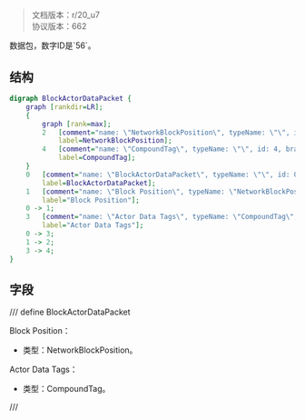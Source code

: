 # <!-- md:samp BlockActorDataPacket -->

> 文档版本：r/20_u7<br/>协议版本：662

<!-- md:samp BlockActorDataPacket -->数据包，数字ID是`56`。

## 结构

```dot
digraph BlockActorDataPacket {
	graph [rankdir=LR];
	{
		graph [rank=max];
		2	[comment="name: \"NetworkBlockPosition\", typeName: \"\", id: 2, branchId: 0, recurseId: -1, attributes: 512, notes: \"\"",
			label=NetworkBlockPosition];
		4	[comment="name: \"CompoundTag\", typeName: \"\", id: 4, branchId: 0, recurseId: -1, attributes: 512, notes: \"\"",
			label=CompoundTag];
	}
	0	[comment="name: \"BlockActorDataPacket\", typeName: \"\", id: 0, branchId: 56, recurseId: -1, attributes: 0, notes: \"\"",
		label=BlockActorDataPacket];
	1	[comment="name: \"Block Position\", typeName: \"NetworkBlockPosition\", id: 1, branchId: 0, recurseId: -1, attributes: 256, notes: \"\"",
		label="Block Position"];
	0 -> 1;
	3	[comment="name: \"Actor Data Tags\", typeName: \"CompoundTag\", id: 3, branchId: 0, recurseId: -1, attributes: 256, notes: \"\"",
		label="Actor Data Tags"];
	0 -> 3;
	1 -> 2;
	3 -> 4;
}

```

## 字段

/// define
BlockActorDataPacket

Block Position：[<!-- md:samp NetworkBlockPosition -->](refs/protocols/types/NetworkBlockPosition.md)

- 类型：NetworkBlockPosition。

Actor Data Tags：[<!-- md:samp CompoundTag -->](refs/protocols/types/CompoundTag.md)

- 类型：CompoundTag。


///
